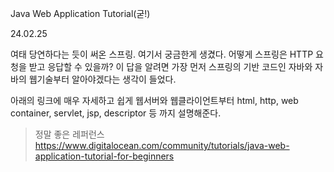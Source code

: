 Java Web Application Tutorial(굳!)

24.02.25

여태 당연하다는 듯이 써온 스프링. 여기서 궁금한게 생겼다. 어떻게 스프링은 HTTP 요청을 받고 응답할 수 있을까? 이 답을 알려면 가장 먼저 스프링의 기반 코드인 자바와 자바의 웹기술부터 알아야겠다는 생각이 들었다. 

아래의 링크에 매우 자세하고 쉽게 웹서버와 웹클라이언트부터 html, http, web container, servlet, jsp, descriptor 등 까지 설명해준다.

>정말 좋은 레퍼런스
https://www.digitalocean.com/community/tutorials/java-web-application-tutorial-for-beginners


